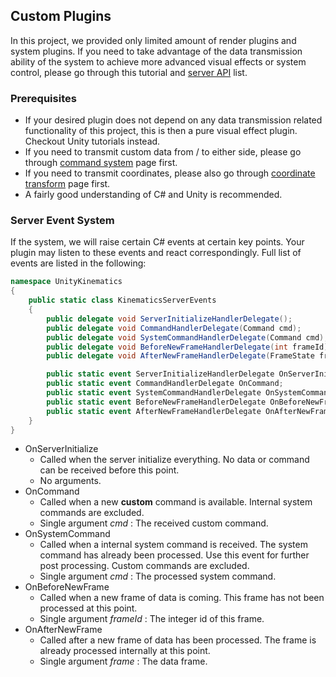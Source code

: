## Custom Plugins

In this project, we provided only limited amount of render plugins and system plugins. If you need to take advantage of the data transmission ability of the system to achieve more advanced visual effects or system control, please go through this tutorial and [server API](ServerAPI.md) list. 

### Prerequisites
+ If your desired plugin does not depend on any data transmission related functionality of this project, this is then a pure visual effect plugin. Checkout Unity tutorials instead.
+ If you need to transmit custom data from / to either side, please go through [command system](CommandSystem.md) page first.
+ If you need to transmit coordinates, please also go through [coordinate transform](CoordinateTransform.md) page first.
+ A fairly good understanding of C# and Unity is recommended. 

### Server Event System
If the system, we will raise certain C# events at certain key points. Your plugin may listen to these events and react correspondingly. Full list of events are listed in the following:
```C#
namespace UnityKinematics
{
    public static class KinematicsServerEvents
    {
        public delegate void ServerInitializeHandlerDelegate();
        public delegate void CommandHandlerDelegate(Command cmd);
        public delegate void SystemCommandHandlerDelegate(Command cmd);
        public delegate void BeforeNewFrameHandlerDelegate(int frameId);
        public delegate void AfterNewFrameHandlerDelegate(FrameState frame);

        public static event ServerInitializeHandlerDelegate OnServerInitialize;
        public static event CommandHandlerDelegate OnCommand;
        public static event SystemCommandHandlerDelegate OnSystemCommand;
        public static event BeforeNewFrameHandlerDelegate OnBeforeNewFrame;
        public static event AfterNewFrameHandlerDelegate OnAfterNewFrame;
    }
}
```
+ OnServerInitialize
  + Called when the server initialize everything. No data or command can be received before this point.
  + No arguments.
+ OnCommand
  + Called when a new **custom** command is available. Internal system commands are excluded.
  + Single argument *cmd* : The received custom command.
+ OnSystemCommand
  + Called when a internal system command is received. The system command has already been processed. Use this event for further post processing. Custom commands are excluded.
  + Single argument *cmd* : The processed system command.
+ OnBeforeNewFrame
  + Called when a new frame of data is coming. This frame has not been processed at this point.
  + Single argument *frameId* : The integer id of this frame.
+ OnAfterNewFrame
  + Called after a new frame of data has been processed. The frame is already processed internally at this point. 
  + Single argument *frame* : The data frame.
